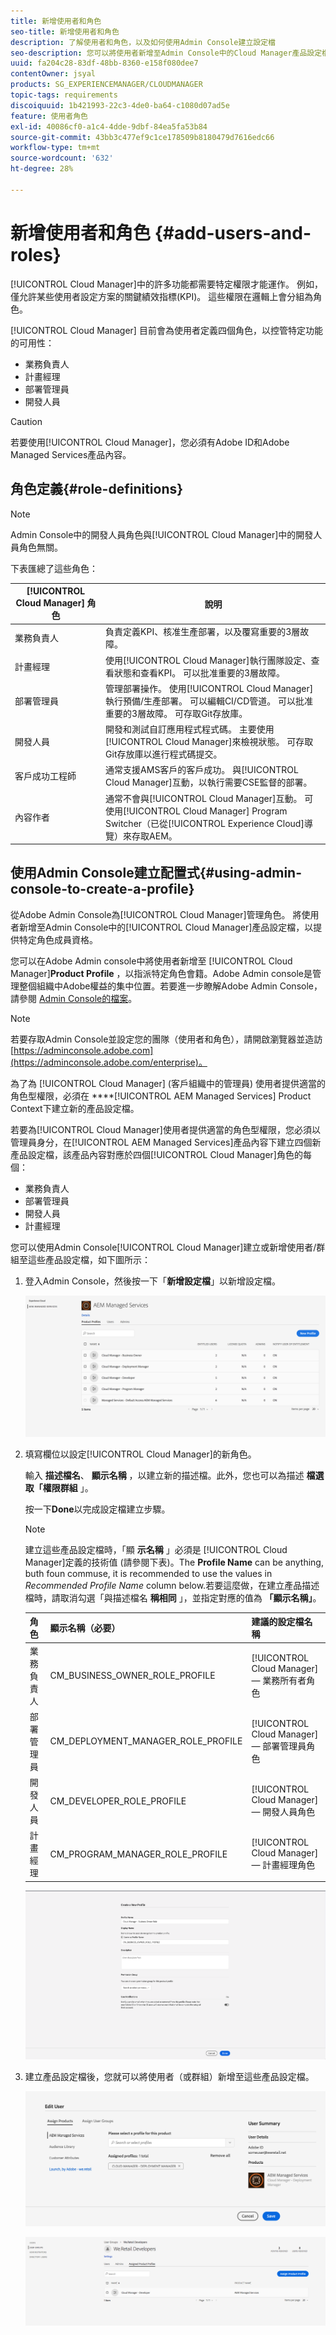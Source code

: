 ```yaml
---
title: 新增使用者和角色
seo-title: 新增使用者和角色
description: 了解使用者和角色，以及如何使用Admin Console建立設定檔
seo-description: 您可以將使用者新增至Admin Console中的Cloud Manager產品設定檔，以指派特定角色會籍。 請詳閱本節以了解更多資訊。
uuid: fa204c28-83df-48bb-8360-e158f080dee7
contentOwner: jsyal
products: SG_EXPERIENCEMANAGER/CLOUDMANAGER
topic-tags: requirements
discoiquuid: 1b421993-22c3-4de0-ba64-c1080d07ad5e
feature: 使用者角色
exl-id: 40086cf0-a1c4-4dde-9dbf-84ea5fa53b84
source-git-commit: 43bb3c477ef9c1ce178509b8180479d7616edc66
workflow-type: tm+mt
source-wordcount: '632'
ht-degree: 28%

---
```


# 新增使用者和角色 {#add-users-and-roles}

[!UICONTROL Cloud Manager]中的許多功能都需要特定權限才能運作。 例如，僅允許某些使用者設定方案的關鍵績效指標(KPI)。 這些權限在邏輯上會分組為角色。

[!UICONTROL Cloud Manager] 目前會為使用者定義四個角色，以控管特定功能的可用性：

* 業務負責人
* 計畫經理
* 部署管理員
* 開發人員

>[!CAUTION]
>
>若要使用[!UICONTROL Cloud Manager]，您必須有Adobe ID和Adobe Managed Services產品內容。

## 角色定義{#role-definitions}

>[!NOTE]
>
>Admin Console中的開發人員角色與[!UICONTROL Cloud Manager]中的開發人員角色無關。

下表匯總了這些角色：

| [!UICONTROL Cloud Manager] 角色 | 說明 |
|--- |--- |
| 業務負責人 | 負責定義KPI、核准生產部署，以及覆寫重要的3層故障。 |
| 計畫經理 | 使用[!UICONTROL Cloud Manager]執行團隊設定、查看狀態和查看KPI。 可以批准重要的3層故障。 |
| 部署管理員 | 管理部署操作。 使用[!UICONTROL Cloud Manager]執行預備/生產部署。 可以編輯CI/CD管道。 可以批准重要的3層故障。 可存取Git存放庫。 |
| 開發人員 | 開發和測試自訂應用程式程式碼。 主要使用[!UICONTROL Cloud Manager]來檢視狀態。 可存取Git存放庫以進行程式碼提交。 |
| 客戶成功工程師 | 通常支援AMS客戶的客戶成功。 與[!UICONTROL Cloud Manager]互動，以執行需要CSE監督的部署。 |
| 內容作者 | 通常不會與[!UICONTROL Cloud Manager]互動。 可使用[!UICONTROL Cloud Manager] Program Switcher（已從[!UICONTROL Experience Cloud]導覽）來存取AEM。 |

## 使用Admin Console建立配置式{#using-admin-console-to-create-a-profile}

從Adobe Admin Console為[!UICONTROL Cloud Manager]管理角色。 將使用者新增至Admin Console中的[!UICONTROL Cloud Manager]產品設定檔，以提供特定角色成員資格。

您可以在Adobe Admin console中將使用者新增至 [!UICONTROL Cloud Manager]**Product Profile** ，以指派特定角色會籍。Adobe Admin console是管理整個組織中Adobe權益的集中位置。若要進一步瞭解Adobe Admin Console，請參閱 [Admin Console的檔案](https://helpx.adobe.com/tw/enterprise/using/admin-console.html)。

>[!NOTE]
>
>若要存取Admin Console並設定您的團隊（使用者和角色），請開啟瀏覽器並造訪[https://adminconsole.adobe.com](https://adminconsole.adobe.com/enterprise)。

為了為 [!UICONTROL Cloud Manager]  (客戶組織中的管理員) 使用者提供適當的角色型權限，必須在 ****[!UICONTROL AEM Managed Services] Product Context下建立新的產品設定檔。

若要為[!UICONTROL Cloud Manager]使用者提供適當的角色型權限，您必須以管理員身分，在[!UICONTROL AEM Managed Services]產品內容下建立四個新產品設定檔，該產品內容對應於四個[!UICONTROL Cloud Manager]角色的每個：

* 業務負責人
* 部署管理員
* 開發人員
* 計畫經理

您可以使用[](https://adminconsole.adobe.com/)Admin Console[!UICONTROL Cloud Manager]建立或新增使用者/群組至這些產品設定檔，如下圖所示：

1. 登入Admin Console，然後按一下「**新增設定檔**」以新增設定檔。

   ![](assets/admin_console_roles-1.png)

1. 填寫欄位以設定[!UICONTROL Cloud Manager]的新角色。

   輸入 **描述檔名**、 **顯示名稱** ，以建立新的描述檔。此外，您也可以為描述 **檔選取「權限群組** 」。

   按一下&#x200B;**Done**&#x200B;以完成設定檔建立步驟。

   >[!NOTE]
   >
   >建立這些產品設定檔時，「顯 **示名稱** 」必須是 [!UICONTROL Cloud Manager]定義的技術值  (請參閱下表)。The **Profile Name** can be anything, buth foun commuse, it is recommended to use the values in *Recommended Profile Name* column below.若要這麼做，在建立產品描述檔時，請取消勾選「與描述檔名 **稱相同** 」，並指定對應的值為 **「顯示名稱」**。

   | **角色** | **顯示名稱（必要）** | **建議的設定檔名稱** |
   |---|---|---|
   | 業務負責人 | CM_BUSINESS_OWNER_ROLE_PROFILE | [!UICONTROL Cloud Manager]  — 業務所有者角色 |
   | 部署管理員 | CM_DEPLOYMENT_MANAGER_ROLE_PROFILE | [!UICONTROL Cloud Manager]  — 部署管理員角色 |
   | 開發人員 | CM_DEVELOPER_ROLE_PROFILE | [!UICONTROL Cloud Manager]  — 開發人員角色 |
   | 計畫經理 | CM_PROGRAM_MANAGER_ROLE_PROFILE | [!UICONTROL Cloud Manager]  — 計畫經理角色 |

   ![](assets/screen_shot_2018-05-04at171819.png)

1. 建立產品設定檔後，您就可以將使用者（或群組）新增至這些產品設定檔。

   ![](assets/image2018-4-9_15-19-26.png)

   ![](assets/image2018-4-9_15-16-47.png)
